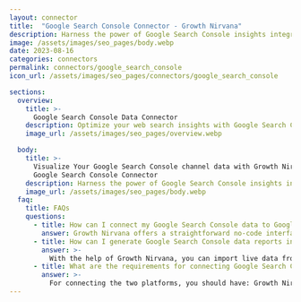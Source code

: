 ```yaml
---
layout: connector
title:  "Google Search Console Connector - Growth Nirvana"
description: Harness the power of Google Search Console insights integrated into Looker Studio for strategic SEO decisions.
image: /assets/images/seo_pages/body.webp
date: 2023-08-16
categories: connectors
permalink: connectors/google_search_console
icon_url: /assets/images/seo_pages/connectors/google_search_console

sections:
  overview:
    title: >-
      Google Search Console Data Connector
    description: Optimize your web search insights with Google Search Console integration. Seamlessly merge search performance data from Google Search Console with Looker Studio's analytical capabilities, unlocking insights that shape SEO strategies, user experiences, and operational excellence.
    image_url: /assets/images/seo_pages/overview.webp

  body:
    title: >-
      Visualize Your Google Search Console channel data with Growth Nirvana's
      Google Search Console Connector
    description: Harness the power of Google Search Console insights integrated into Looker Studio for strategic SEO decisions.
    image_url: /assets/images/seo_pages/body.webp
  faq:
    title: FAQs
    questions:
      - title: How can I connect my Google Search Console data to Google Data Studio/Looker Studio?
        answer: Growth Nirvana offers a straightforward no-code interface to connect to Google Search Console data sources.
      - title: How can I generate Google Search Console data reports in Looker Studio?
        answer: >-
          With the help of Growth Nirvana, you can import live data from Google Search Console into Looker Studio. These data can be viewed in charts, tables, and dashboards to generate branded reports that can be shared instantly.
      - title: What are the requirements for connecting Google Search Console and Looker Studio?
        answer: >-
          For connecting the two platforms, you should have: Growth Nirvana Account and Google Search Console Ads Account
---
```

